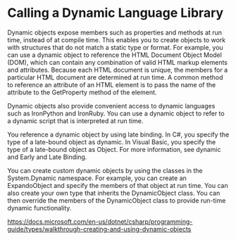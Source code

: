 # Calling a Dynamic Language Library

Dynamic objects expose members such as properties and methods at run time, instead of at compile time. This enables you to create objects to work with structures that do not match a static type or format. For example, you can use a dynamic object to reference the HTML Document Object Model (DOM), which can contain any combination of valid HTML markup elements and attributes. Because each HTML document is unique, the members for a particular HTML document are determined at run time. A common method to reference an attribute of an HTML element is to pass the name of the attribute to the GetProperty method of the element.

Dynamic objects also provide convenient access to dynamic languages such as IronPython and IronRuby. You can use a dynamic object to refer to a dynamic script that is interpreted at run time.

You reference a dynamic object by using late binding. In C#, you specify the type of a late-bound object as dynamic. In Visual Basic, you specify the type of a late-bound object as Object. For more information, see dynamic and Early and Late Binding.

You can create custom dynamic objects by using the classes in the System.Dynamic namespace. For example, you can create an ExpandoObject and specify the members of that object at run time. You can also create your own type that inherits the DynamicObject class. You can then override the members of the DynamicObject class to provide run-time dynamic functionality.

<https://docs.microsoft.com/en-us/dotnet/csharp/programming-guide/types/walkthrough-creating-and-using-dynamic-objects>
